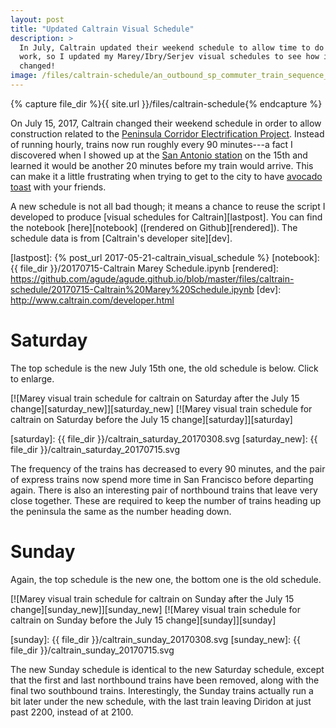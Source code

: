 ```yaml
---
layout: post
title: "Updated Caltrain Visual Schedule"
description: >
  In July, Caltrain updated their weekend schedule to allow time to do track
  work, so I updated my Marey/Ibry/Serjev visual schedules to see how it
  changed!
image: /files/caltrain-schedule/an_outbound_sp_commuter_train_sequence_by_roger_puta.jpg
---
```


{% capture file_dir %}{{ site.url }}/files/caltrain-schedule{% endcapture %}

On July 15, 2017, Caltrain changed their weekend schedule in order to allow
construction related to the [Peninsula Corridor Electrification
Project][pcep]. Instead of running hourly, trains now run roughly every 90
minutes---a fact I discovered when I showed up at the [San Antonio
station][sas] on the 15th and learned it would be another 20 minutes before my
train would arrive. This can make it a little frustrating when trying to get
to the city to have [avocado toast][at] with your friends.

[pcep]: https://en.wikipedia.org/wiki/Electrification_of_Caltrain
[sas]: https://en.wikipedia.org/wiki/San_Antonio_station_(Caltrain)
[at]: http://knowyourmeme.com/memes/avocado-toast

A new schedule is not all bad though; it means a chance to reuse the script I
developed to produce [visual schedules for Caltrain][lastpost]. You can find
the notebook [here][notebook] ([rendered on Github][rendered]). The schedule
data is from [Caltrain's developer site][dev].

[lastpost]: {% post_url 2017-05-21-caltrain_visual_schedule %}
[notebook]: {{ file_dir }}/20170715-Caltrain Marey Schedule.ipynb
[rendered]: https://github.com/agude/agude.github.io/blob/master/files/caltrain-schedule/20170715-Caltrain%20Marey%20Schedule.ipynb
[dev]: http://www.caltrain.com/developer.html

# Saturday

The top schedule is the new July 15th one, the old schedule is below. Click to
enlarge.

[![Marey visual train schedule for caltrain on Saturday after the July 15 change][saturday_new]][saturday_new]
[![Marey visual train schedule for caltrain on Saturday before the July 15 change][saturday]][saturday]

[saturday]: {{ file_dir }}/caltrain_saturday_20170308.svg
[saturday_new]: {{ file_dir }}/caltrain_saturday_20170715.svg

The frequency of the trains has decreased to every 90 minutes, and the pair of
express trains now spend more time in San Francisco before departing again.
There is also an interesting pair of northbound trains that leave very close
together. These are required to keep the number of trains heading up the
peninsula the same as the number heading down.

# Sunday

Again, the top schedule is the new one, the bottom one is the old schedule.

[![Marey visual train schedule for caltrain on Sunday after the July 15 change][sunday_new]][sunday_new]
[![Marey visual train schedule for caltrain on Sunday before the July 15 change][sunday]][sunday]

[sunday]: {{ file_dir }}/caltrain_sunday_20170308.svg
[sunday_new]: {{ file_dir }}/caltrain_sunday_20170715.svg

The new Sunday schedule is identical to the new Saturday schedule, except that
the first and last northbound trains have been removed, along with the final
two southbound trains. Interestingly, the Sunday trains actually run a bit
later under the new schedule, with the last train leaving Diridon at just past
2200, instead of at 2100.

